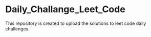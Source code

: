 # Daily_Challange_Leet_Code

This repository is created to upload the solutions to leet code daily challenges. 
